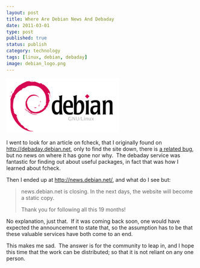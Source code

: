 ```yaml
--- 
layout: post 
title: Where Are Debian News And Debaday
date: 2011-03-01
type: post 
published: true 
status: publish
category: technology
tags: [linux, debian, debaday]
image: debian_logo.png
---
```


<img src="/assets/debian_logo.png" class="image-right" alt="Debian logo">

I went to look for an article on fcheck, that I originally found on
<http://debaday.debian.net>, only to find the site down, there is 
[a related bug](http://bugs.debian.org/cgi-bin/bugreport.cgi?bug=543343 "Debian Bug 543343"),
but no news on where it has gone nor why.  The debaday service was
fantastic for finding out about useful packages, in fact that was how I
learned about fcheck.

Then I ended up at <http://news.debian.net/>, and what do I see but:

<!--more-->

> news.debian.net is closing. In the next days, the website will become
> a static copy.
>
> Thank you for following all this 19 months!

No explanation, just that.  If it was coming back soon, one would have
expected the announcement to state that, so the assumption has to be
that these valuable services have both come to an end.

This makes me sad.  The answer is for the community to leap in, and I
hope this time that the work can be distributed; so that it is not
reliant on any one person.

